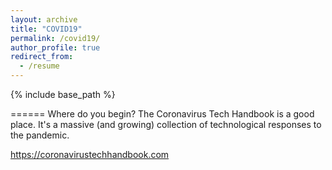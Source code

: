 ```yaml
---
layout: archive
title: "COVID19"
permalink: /covid19/
author_profile: true
redirect_from:
  - /resume
---
```


{% include base_path %}

======
Where do you begin? The Coronavirus Tech Handbook is a good place. It's a massive (and growing) collection of technological responses to the pandemic.

https://coronavirustechhandbook.com


